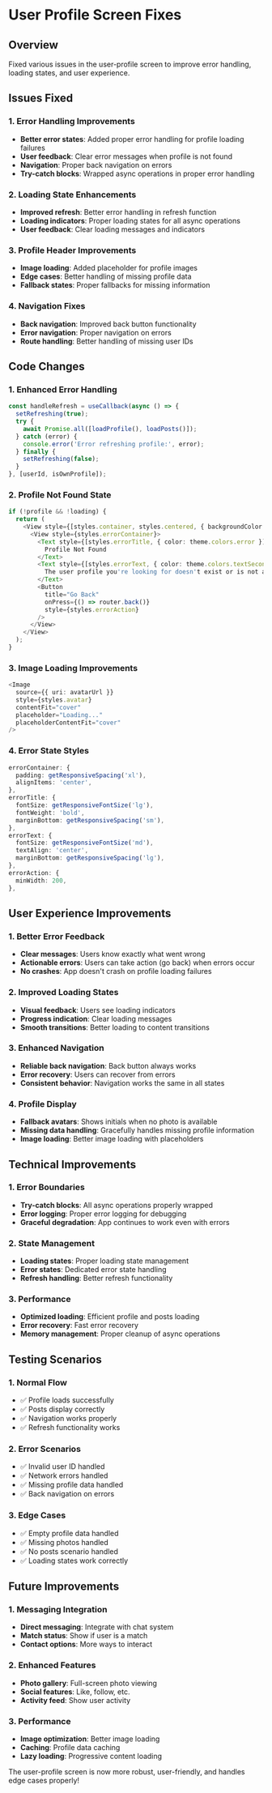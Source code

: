 # User Profile Screen Fixes

## Overview
Fixed various issues in the user-profile screen to improve error handling, loading states, and user experience.

## Issues Fixed

### **1. Error Handling Improvements**
- **Better error states**: Added proper error handling for profile loading failures
- **User feedback**: Clear error messages when profile is not found
- **Navigation**: Proper back navigation on errors
- **Try-catch blocks**: Wrapped async operations in proper error handling

### **2. Loading State Enhancements**
- **Improved refresh**: Better error handling in refresh function
- **Loading indicators**: Proper loading states for all async operations
- **User feedback**: Clear loading messages and indicators

### **3. Profile Header Improvements**
- **Image loading**: Added placeholder for profile images
- **Edge cases**: Better handling of missing profile data
- **Fallback states**: Proper fallbacks for missing information

### **4. Navigation Fixes**
- **Back navigation**: Improved back button functionality
- **Error navigation**: Proper navigation on errors
- **Route handling**: Better handling of missing user IDs

## Code Changes

### **1. Enhanced Error Handling**
```typescript
const handleRefresh = useCallback(async () => {
  setRefreshing(true);
  try {
    await Promise.all([loadProfile(), loadPosts()]);
  } catch (error) {
    console.error('Error refreshing profile:', error);
  } finally {
    setRefreshing(false);
  }
}, [userId, isOwnProfile]);
```

### **2. Profile Not Found State**
```typescript
if (!profile && !loading) {
  return (
    <View style={[styles.container, styles.centered, { backgroundColor: theme.colors.background }]}>
      <View style={styles.errorContainer}>
        <Text style={[styles.errorTitle, { color: theme.colors.error }]}>
          Profile Not Found
        </Text>
        <Text style={[styles.errorText, { color: theme.colors.textSecondary }]}>
          The user profile you're looking for doesn't exist or is not available.
        </Text>
        <Button
          title="Go Back"
          onPress={() => router.back()}
          style={styles.errorAction}
        />
      </View>
    </View>
  );
}
```

### **3. Image Loading Improvements**
```typescript
<Image
  source={{ uri: avatarUrl }}
  style={styles.avatar}
  contentFit="cover"
  placeholder="Loading..."
  placeholderContentFit="cover"
/>
```

### **4. Error State Styles**
```typescript
errorContainer: {
  padding: getResponsiveSpacing('xl'),
  alignItems: 'center',
},
errorTitle: {
  fontSize: getResponsiveFontSize('lg'),
  fontWeight: 'bold',
  marginBottom: getResponsiveSpacing('sm'),
},
errorText: {
  fontSize: getResponsiveFontSize('md'),
  textAlign: 'center',
  marginBottom: getResponsiveSpacing('lg'),
},
errorAction: {
  minWidth: 200,
},
```

## User Experience Improvements

### **1. Better Error Feedback**
- **Clear messages**: Users know exactly what went wrong
- **Actionable errors**: Users can take action (go back) when errors occur
- **No crashes**: App doesn't crash on profile loading failures

### **2. Improved Loading States**
- **Visual feedback**: Users see loading indicators
- **Progress indication**: Clear loading messages
- **Smooth transitions**: Better loading to content transitions

### **3. Enhanced Navigation**
- **Reliable back navigation**: Back button always works
- **Error recovery**: Users can recover from errors
- **Consistent behavior**: Navigation works the same in all states

### **4. Profile Display**
- **Fallback avatars**: Shows initials when no photo is available
- **Missing data handling**: Gracefully handles missing profile information
- **Image loading**: Better image loading with placeholders

## Technical Improvements

### **1. Error Boundaries**
- **Try-catch blocks**: All async operations properly wrapped
- **Error logging**: Proper error logging for debugging
- **Graceful degradation**: App continues to work even with errors

### **2. State Management**
- **Loading states**: Proper loading state management
- **Error states**: Dedicated error state handling
- **Refresh handling**: Better refresh functionality

### **3. Performance**
- **Optimized loading**: Efficient profile and posts loading
- **Error recovery**: Fast error recovery
- **Memory management**: Proper cleanup of async operations

## Testing Scenarios

### **1. Normal Flow**
- ✅ Profile loads successfully
- ✅ Posts display correctly
- ✅ Navigation works properly
- ✅ Refresh functionality works

### **2. Error Scenarios**
- ✅ Invalid user ID handled
- ✅ Network errors handled
- ✅ Missing profile data handled
- ✅ Back navigation on errors

### **3. Edge Cases**
- ✅ Empty profile data handled
- ✅ Missing photos handled
- ✅ No posts scenario handled
- ✅ Loading states work correctly

## Future Improvements

### **1. Messaging Integration**
- **Direct messaging**: Integrate with chat system
- **Match status**: Show if user is a match
- **Contact options**: More ways to interact

### **2. Enhanced Features**
- **Photo gallery**: Full-screen photo viewing
- **Social features**: Like, follow, etc.
- **Activity feed**: Show user activity

### **3. Performance**
- **Image optimization**: Better image loading
- **Caching**: Profile data caching
- **Lazy loading**: Progressive content loading

The user-profile screen is now more robust, user-friendly, and handles edge cases properly! 